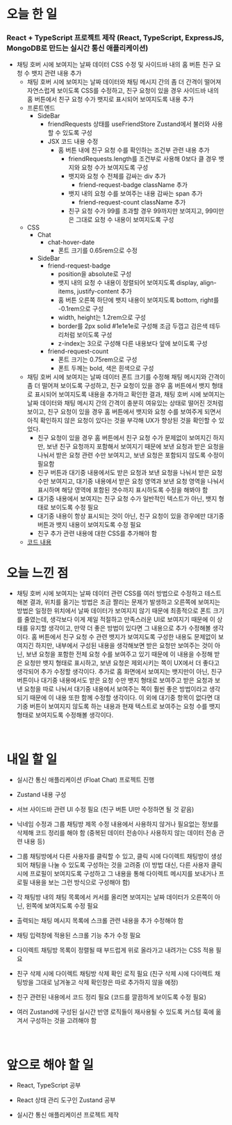 # 오늘 한 일

### React + TypeScript 프로젝트 제작 (React, TypeScript, ExpressJS, MongoDB로 만드는 실시간 통신 애플리케이션)

- 채팅 호버 시에 보여지는 날짜 데이터 CSS 수정 및 사이드바 내의 홈 버튼 친구 요청 수 뱃지 관련 내용 추가
  - 채팅 호버 시에 보여지는 날짜 데이터와 채팅 메시지 간의 좀 더 간격이 떨어져 자연스럽게 보이도록 CSS를 수정하고, 친구 요청이 있을 경우 사이드바 내의 홈 버튼에서 친구 요청 수가 뱃지로 표시되어 보여지도록 내용 추가
  - 프론트엔드
    - SideBar
      - friendRequests 상태를 useFriendStore Zustand에서 불러와 사용할 수 있도록 구성
      - JSX 코드 내용 수정
        - 홈 버튼 내에 친구 요청 수를 확인하는 조건부 관련 내용 추가
          - friendRequests.length를 조건부로 사용해 0보다 클 경우 뱃지와 요청 수가 보여지도록 구성
          - 뱃지와 요청 수 전체를 감싸는 div 추가
            - friend-request-badge className 추가
          - 뱃지 내의 요청 수를 보여주는 내용 감싸는 span 추가
            - friend-request-count className 추가
          - 친구 요청 수가 99를 초과할 경우 99까지만 보여지고, 99미만은 그대로 요청 수 내용이 보여지도록 구성
  - CSS
    - Chat
      - chat-hover-date
        - 폰트 크기를 0.65rem으로 수정
    - SideBar
      - friend-request-badge
        - position을 absolute로 구성
        - 뱃지 내의 요청 수 내용이 정렬되어 보여지도록 display, align-items, justify-content 추가
        - 홈 버튼 오른쪽 하단에 뱃지 내용이 보여지도록 bottom, right를 -0.1rem으로 구성
        - width, height는 1.2rem으로 구성
        - border를 2px solid #1e1e1e로 구성해 조금 두껍고 검은색 테두리처럼 보이도록 구성
        - z-index는 3으로 구성해 다른 내용보다 앞에 보이도록 구성
      - friend-request-count
        - 폰트 크기는 0.75rem으로 구성
        - 폰트 두께는 bold, 색은 흰색으로 구성
  - 채팅 호버 시에 보여지는 날짜 데이터 폰트 크기를 수정해 채팅 메시지와 간격이 좀 더 떨어져 보이도록 구성하고, 친구 요청이 있을 경우 홈 버튼에서 뱃지 형태로 표시되어 보여지도록 내용을 추가하고 확인한 결과, 채팅 호버 시에 보여지는 날짜 데이터와 채팅 메시지 간의 간격이 충분히 여유있는 상태로 떨어진 것처럼 보이고, 친구 요청이 있을 경우 홈 버튼에서 뱃지와 요청 수를 보여주게 되면서 아직 확인하지 않은 요청이 있다는 것을 부각해 UX가 향상된 것을 확인할 수 있었다.
    - 친구 요청이 있을 경우 홈 버튼에서 친구 요청 수가 문제없이 보여지긴 하지만, 보낸 친구 요청까지 포함해서 보여지기 때문에 보낸 요청과 받은 요청을 나눠서 받은 요청 관련 수만 보여지고, 보낸 요청은 포함되지 않도록 수정이 필요함
    - 친구 버튼과 대기중 내용에서도 받은 요청과 보낸 요청을 나눠서 받은 요청 수만 보여지고, 대기중 내용에서 받은 요청 영역과 보낸 요청 영역을 나눠서 표시하며 해당 영역에 포함된 갯수까지 표시하도록 수정을 해봐야 함
    - 대기중 내용에서 보여지는 친구 요청 수가 일반적인 텍스트가 아닌, 뱃지 형태로 보이도록 수정 필요
    - 대기중 내용이 항상 표시되는 것이 아닌, 친구 요청이 있을 경우에만 대기중 버튼과 뱃지 내용이 보여지도록 수정 필요
    - 친구 추가 관련 내용에 대한 CSS를 추가해야 함
  - [코드 내용](https://github.com/jeongsangtae/float-chat/commit/b5eae07748dca1b3d58fcea071fbe151966292eb)

# 오늘 느낀 점

- 채팅 호버 시에 보여지는 날짜 데이터 관련 CSS를 여러 방법으로 수정하고 테스트해본 결과, 위치를 옮기는 방법은 조금 짤리는 문제가 발생하고 오른쪽에 보여지는 방법은 일정한 위치에서 날짜 데이터가 보여지지 않기 때문에 최종적으로 폰트 크기를 줄였는데, 생각보다 이게 제일 적절하고 만족스러운 UI로 보여지기 때문에 이 상태를 유지할 생각이고, 만약 더 좋은 방법이 있다면 그 내용으로 추가 수정해볼 생각이다. 홈 버튼에서 친구 요청 수 관련 뱃지가 보여지도록 구성한 내용도 문제없이 보여지긴 하지만, 내부에서 구성된 내용을 생각해보면 받은 요청만 보여주는 것이 아닌, 보낸 요청을 포함한 전체 요청 수를 보여주고 있기 때문에 이 내용을 수정해 받은 요청만 뱃지 형태로 표시하고, 보낸 요청은 제외시키는 쪽이 UX에서 더 좋다고 생각되어 추가 수정할 생각이다. 추가로 홈 화면에서 보여지는 뱃지만이 아닌, 친구 버튼이나 대기중 내용에서도 받은 요청 수만 뱃지 형태로 보여주고 받은 요청과 보낸 요청을 따로 나눠서 대기중 내용에서 보여주는 쪽이 훨씬 좋은 방법이라고 생각되기 때문에 이 내용 또한 함께 수정할 생각이다. 이 외에 대기중 항목이 없다면 대기중 버튼이 보여지지 않도록 하는 내용과 현재 텍스트로 보여주는 요청 수를 뱃지 형태로 보여지도록 수정해볼 생각이다.

<br />

# 내일 할 일

- 실시간 통신 애플리케이션 (Float Chat) 프로젝트 진행

- Zustand 내용 구성

- 서브 사이드바 관련 UI 수정 필요 (친구 버튼 UI만 수정하면 될 것 같음)

- 닉네임 수정과 그룹 채팅방 제목 수정 내용에서 사용하지 않거나 필요없는 정보를 삭제해 코드 정리를 해야 함 (중복된 데이터 전송이나 사용하지 않는 데이터 전송 관련 내용 등)

- 그룹 채팅방에서 다른 사용자를 클릭할 수 있고, 클릭 시에 다이렉트 채팅방이 생성되어 채팅을 나눌 수 있도록 구성하는 것을 고려중 (이 방법 대신, 다른 사용자 클릭 시에 프로필이 보여지도록 구성하고 그 내용을 통해 다이렉트 메시지를 보내거나 프로필 내용을 보는 그런 방식으로 구성해야 함)

- 각 채팅방 내의 채팅 목록에서 커서를 올리면 보여지는 날짜 데이터가 오른쪽이 아닌, 왼쪽에 보여지도록 수정 필요

- 출력되는 채팅 메시지 목록에 스크롤 관련 내용을 추가 수정해야 함

- 채팅 입력창에 적용된 스크롤 기능 추가 수정 필요

- 다이렉트 채팅방 목록이 정렬될 때 부드럽게 위로 올라가고 내려가는 CSS 적용 필요

- 친구 삭제 시에 다이렉트 채팅방 삭제 확인 로직 필요 (친구 삭제 시에 다이렉트 채팅방을 그대로 남겨놓고 삭제 확인창은 따로 추가하지 않을 예정)

- 친구 관련된 내용에서 코드 정리 필요 (코드를 깔끔하게 보이도록 수정 필요)

- 여러 Zustand에 구성된 실시간 반영 로직들이 재사용될 수 있도록 커스텀 훅에 옮겨서 구성하는 것을 고려해야 함

<br />

# 앞으로 해야 할 일

- React, TypeScript 공부

- React 상태 관리 도구인 Zustand 공부

- 실시간 통신 애플리케이션 프로젝트 제작
